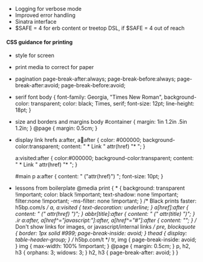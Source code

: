 * Logging for verbose mode
* Improved error handling
* Sinatra interface
* $SAFE = 4 for erb content or treetop DSL, if $SAFE = 4 out of reach

#### CSS guidance for printing
- style for screen 
- print media to correct for paper
- pagination
    page-break-after:always;
    page-break-before:always;
    page-break-after:avoid;
    page-break-before:avoid;
- serif font
    body {
    	font-family: Georgia, "Times New Roman", 
      background-color: transparent;
      color: black; 
    	Times, serif;
    	font-size: 12pt;
    	line-height: 18pt;
    }
- size and borders and margins
    body #container {
    	margin: 1in 1.2in .5in 1.2in;
    } 
    @page { margin: 0.5cm; }
- display link hrefs
    a:after, a:link:after  { 
    color: #000000;
    background-color:transparent; 
    content: " * Link " attr(href) "* "; }

    a:visited:after {
    color:#000000; 
    background-color:transparent;
    content: " * Link " attr(href) "* "; }
    
    #main p a:after {
    	content: " ("attr(href)") ";
    	font-size: 10pt;
    }

- lessons from boilerplate
    @media print {
      * { background: transparent !important; color: black !important; text-shadow: none !important; filter:none !important; -ms-filter: none !important; } /* Black prints faster: h5bp.com/s */
      a, a:visited { text-decoration: underline; }
      a[href]:after { content: " (" attr(href) ")"; }
      abbr[title]:after { content: " (" attr(title) ")"; }
      .ir a:after, a[href^="javascript:"]:after, a[href^="#"]:after { content: ""; }  /* Don't show links for images, or javascript/internal links */
      pre, blockquote { border: 1px solid #999; page-break-inside: avoid; }
      thead { display: table-header-group; } /* h5bp.com/t */
      tr, img { page-break-inside: avoid; }
      img { max-width: 100% !important; }
      @page { margin: 0.5cm; }
      p, h2, h3 { orphans: 3; widows: 3; }
      h2, h3 { page-break-after: avoid; }
    }
